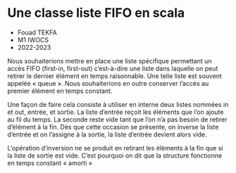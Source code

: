 #  Une classe liste FIFO en scala 
- Fouad TEKFA
- M1 IWOCS
- 2022-2023

Nous souhaiterions mettre en place une liste spécifique permettant un accès FIFO (first-in, first-out) c’est-à-dire une liste
dans laquelle on peut retirer le dernier élément en temps raisonnable. Une telle liste est souvent appelée « queue ». Nous
souhaiterions en outre conserver l’accès au premier élément en temps constant.



Une façon de faire cela consiste à utiliser en interne deux listes nommées in et out, entrée, et sortie. La liste d’entrée reçoit
les éléments que l’on ajoute au fil du temps. La seconde reste vide tant que l’on n’a pas besoin de retirer d’élément à la
fin. Dès que cette occasion se présente, on inverse la liste d’entrée et on l’assigne à la sortie, la liste d’entrée devient alors
vide.

L’opération d’inversion ne se produit en retirant les éléments à la fin que si la liste de sortie est vide. C’est pourquoi on dit
que la structure fonctionne en temps constant « amorti »